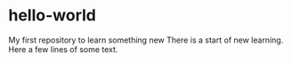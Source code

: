 # hello-world
My first repository to learn something new
There is a start of new learning. Here a few lines of some text.
